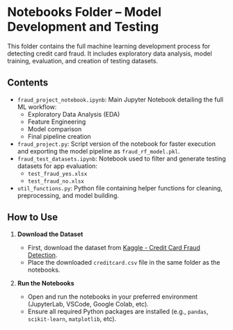 # Notebooks Folder – Model Development and Testing

This folder contains the full machine learning development process for detecting credit card fraud. It includes exploratory data analysis, model training, evaluation, and creation of testing datasets.

## Contents

- `fraud_project_notebook.ipynb`: Main Jupyter Notebook detailing the full ML workflow:
  - Exploratory Data Analysis (EDA)
  - Feature Engineering
  - Model comparison
  - Final pipeline creation
- `fraud_project.py`: Script version of the notebook for faster execution and exporting the model pipeline as `fraud_rf_model.pkl`.
- `fraud_test_datasets.ipynb`: Notebook used to filter and generate testing datasets for app evaluation:
  - `test_fraud_yes.xlsx`
  - `test_fraud_no.xlsx`
- `util_functions.py`: Python file containing helper functions for cleaning, preprocessing, and model building.

## How to Use

1. **Download the Dataset**  
   - First, download the dataset from [Kaggle - Credit Card Fraud Detection](https://www.kaggle.com/datasets/mlg-ulb/creditcardfraud).
   - Place the downloaded `creditcard.csv` file in the same folder as the notebooks.

2. **Run the Notebooks**  
   - Open and run the notebooks in your preferred environment (JupyterLab, VSCode, Google Colab, etc).
   - Ensure all required Python packages are installed (e.g., `pandas`, `scikit-learn`, `matplotlib`, etc).